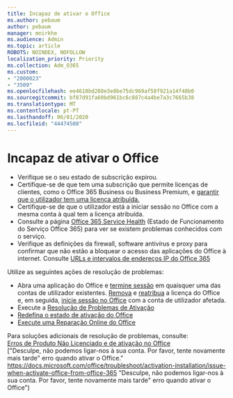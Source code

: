 ```yaml
---
title: Incapaz de ativar o Office
ms.author: pebaum
author: pebaum
manager: mnirkhe
ms.audience: Admin
ms.topic: article
ROBOTS: NOINDEX, NOFOLLOW
localization_priority: Priority
ms.collection: Adm_O365
ms.custom:
- "2000023"
- "3509"
ms.openlocfilehash: ee4618bd288e3e8be75dc969af58f921a14f48b0
ms.sourcegitcommit: bf87d91fa60bd961bc6c887c4a4be7a3c7665b38
ms.translationtype: MT
ms.contentlocale: pt-PT
ms.lasthandoff: 06/01/2020
ms.locfileid: "44474508"
---
```

# <a name="unable-to-activate-office"></a>Incapaz de ativar o Office

- Verifique se o seu estado de subscrição expirou.
- Certifique-se de que tem uma subscrição que permite licenças de clientes, como o Office 365 Business ou Business Premium, e [garantir que o utilizador tem uma licença atribuída.](https://docs.microsoft.com/office365/admin/subscriptions-and-billing/assign-licenses-to-users)
- Certifique-se de que o utilizador está a iniciar sessão no Office com a mesma conta à qual tem a licença atribuída.
- Consulte a página [Office 365 Service Health](https://docs.microsoft.com/office365/enterprise/view-service-health) (Estado de Funcionamento do Serviço Office 365) para ver se existem problemas conhecidos com o serviço.
- Verifique as definições da firewall, software antivírus e proxy para confirmar que não estão a bloquear o acesso das aplicações do Office à internet. Consulte [URLs e intervalos de endereços IP do Office 365](https://docs.microsoft.com/en-us/office365/enterprise/urls-and-ip-address-ranges "Office 365 URLs and IP address ranges (URLs e intervalos de endereços IP do Office 365)")

Utilize as seguintes ações de resolução de problemas:

- Abra uma aplicação do Office e [termine sessão](https://support.office.com/article/5a20dc11-47e9-4b6f-945d-478cb6d92071) em quaisquer uma das contas de utilizador existentes. [Remova](https://docs.microsoft.com/office365/admin/manage/remove-licenses-from-users?view=o365-worldwide "Remover") e [reatribua](https://docs.microsoft.com/office365/admin/manage/assign-licenses-to-users?view=o365-worldwide "reatribuir") a licença do Office e, em seguida, [inicie sessão no Office](https://support.office.com/article/628ea040-f265-49de-b986-be09c3ebf8a9 "assinar no Escritório") com a conta de utilizador afetada.
- Execute a [Resolução de Problemas de Ativação](https://aka.ms/SARA-OfficeActivation-Alchemy)
- [Redefina o estado de ativação do Office](https://docs.microsoft.com/en-us/office365/troubleshoot/activation/reset-office-365-proplus-activation-state "Estado de ativação do Escritório de Reset")
- [Execute uma Reparação Online do Office](https://support.office.com/Article/7821d4b6-7c1d-4205-aa0e-a6b40c5bb88b?wt.mc_id=Alchemy_ClientDIA)

Para soluções adicionais de resolução de problemas, consulte:  
[Erros de Produto Não Licenciado e de ativação no Office](https://support.office.com/Article/0d23d3c0-c19c-4b2f-9845-5344fedc4380?wt.mc_id=Alchemy_ClientDIA)  
["Desculpe, não podemos ligar-nos à sua conta. Por favor, tente novamente mais tarde" erro quando ativar o Office." https://docs.microsoft.com/office/troubleshoot/activation-installation/issue-when-activate-office-from-office-365 "Desculpe, não podemos ligar-nos à sua conta. Por favor, tente novamente mais tarde" erro quando ativar o Office")